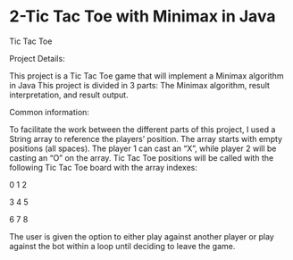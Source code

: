 # 2-Tic Tac Toe with Minimax in Java

Tic Tac Toe

Project Details:


This project is a Tic Tac Toe game that will implement a Minimax algorithm in Java This project is divided in 3 parts: The Minimax algorithm, result interpretation, and result output.


Common information:


To facilitate the work between the different parts of this project, I used a String array to reference the players’ position. The array starts with empty positions (all spaces). The player 1 can cast an “X”, while player 2 will be casting an “O” on the array. Tic Tac Toe positions will be called with the following Tic Tac Toe board with the array indexes:

0	1	2

3	4	5

6	7	8


The user is given the option to either play against another player or play against the bot within a loop until deciding to leave the game.
